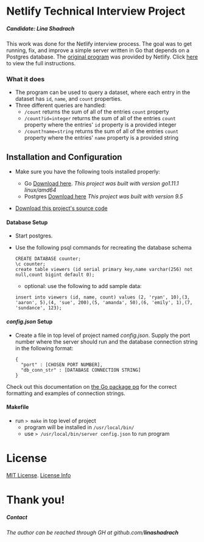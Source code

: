 # Netlify Technical Interview Project

##### _Candidate: Lina Shadrach_

This work was done for the Netlify interview process. The goal was to get running, fix, and improve a simple server written in Go that depends on a Postgres database. The [original program](https://gitlab.com/linashadrach/server/tree/7e1c1c69ea9ad335b1c77ee9871a476630c298a0) was provided by Netlify. Click [here](https://gitlab.com/linashadrach/server/blob/master/technical-inteview-instructions.md) to view the full instructions. 

### What it does

* The program can be used to query a dataset, where each entry in the dataset has `id`, `name`, and `count` properties. 
* Three different queries are handled:
    * `/count` returns the sum of all of the entries `count` property
    * `/count?id=integer` returns the sum of all of the entries `count` property where the entries' `id` property is a provided integer
    * `/count?name=string` returns the sum of all of the entries `count` property where the entries' `name` property is a provided string

## Installation and Configuration

* Make sure you have the following tools installed properly:
    * Go [Download here](https://golang.org/dl/). _This project was built with version go1.11.1 linux/amd64_
    * Postgres [Download here](https://www.postgresql.org/download/) _This project was built with version 9.5_
    
* [Download this project's source code](https://gitlab.com/linashadrach/server)

#### Database Setup

* Start postgres.
* Use the following psql commands for recreating the database schema
    ```
    CREATE DATABASE counter;
    \c counter;
    create table viewers (id serial primary key,name varchar(256) not null,count bigint default 0);
    ```

    * optional: use the following to add sample data:
    ```
    insert into viewers (id, name, count) values (2, 'ryan', 10),(3, 'aaron', 5),(4, 'sue', 200),(5, 'amanda', 50),(6, 'emily', 1),(7, 'sundance', 123);
    ```

#### _config.json_ Setup

* Create a file in top level of project named _config.json_. Supply the port number where the server should run and the database connection string in the following format: 
    ```
    {
      "port" : [CHOSEN PORT NUMBER],
      "db_conn_str" : [DATABASE CONNECTION STRING]
    }
    ```
Check out this documentation on [the Go package pq](https://godoc.org/github.com/lib/pq) for the correct formatting and examples of connection strings. 

#### Makefile

* run `> make` in top level of project
    * program will be installed in `/usr/local/bin/`
    * use `> /usr/local/bin/server config.json` to run program 


# License

[MIT License](LICENSE).
[License Info](https://writing.kemitchell.com/2016/09/21/MIT-License-Line-by-Line.html)


# Thank you!

##### Contact
_The author can be reached through GH at github.com/**linashadrach**_
